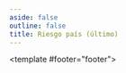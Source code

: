 ```yaml
---
aside: false
outline: false
title: Riesgo país (último)
---
```


<script setup>
import { useRoute, useData } from 'vitepress'

const route = useRoute()

const { isDark } = useData()
</script>

<OAOperation operation-id="get-finanzas-indices-riesgo-pais-ultimo">

<template #footer="footer">

<!--@include: ./parts/get-finanzas-indices-riesgo-pais-ultimo-footer.md -->

</template>

</OAOperation>

